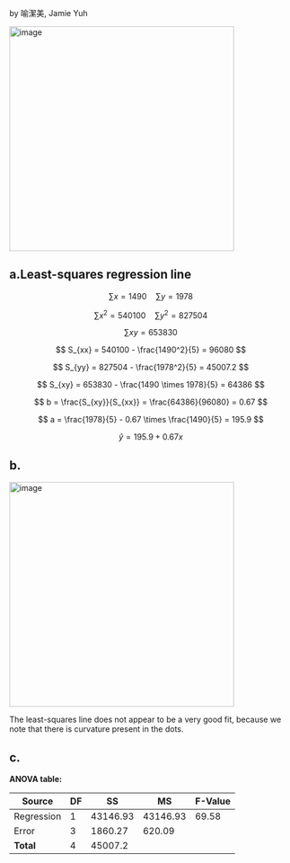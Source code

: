 by 喻潔美, Jamie Yuh 

<img width="400" alt="image" src="https://github.com/user-attachments/assets/5915561a-407a-4a0e-95ae-84b7a00ba167" />

## a.Least-squares regression line


$$ \sum x = 1490 \quad \sum y = 1978 $$

$$ \sum x^2 = 540100 \quad \sum y^2 = 827504 $$

$$ \sum xy = 653830 $$

$$ S_{xx} = 540100 - \frac{1490^2}{5} = 96080 $$

$$ S_{yy} = 827504 - \frac{1978^2}{5} = 45007.2 $$

$$ S_{xy} = 653830 - \frac{1490 \times 1978}{5} = 64386 $$

$$ b = \frac{S_{xy}}{S_{xx}} = \frac{64386}{96080} = 0.67 $$

$$ a = \frac{1978}{5} - 0.67 \times \frac{1490}{5} = 195.9 $$

$$ \hat{y} = 195.9 + 0.67x $$

## b.
<img width="400" alt="image" src="https://github.com/user-attachments/assets/500191f5-bcfa-41ec-beac-8a8516b30348" />


The least-squares line does not appear to be a very good fit, because we note that there is curvature present in the dots.

## c.
**ANOVA table:**

| Source       | DF  | SS     | MS     | F-Value |
|--------------|-----|--------|--------|---------|
| Regression   | 1   | 43146.93  | 43146.93  | 	69.58   |
| Error        | 3   | 1860.27  | 620.09   |         |
| **Total**    | 4   | 45007.2  |        |         |
